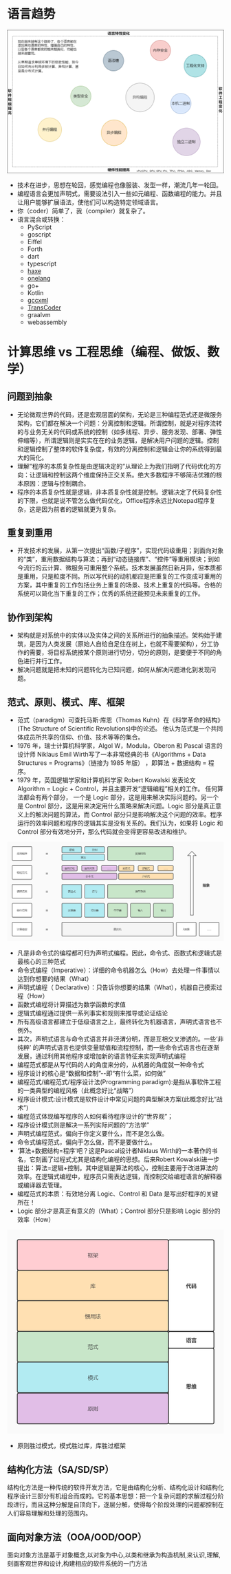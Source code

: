 # 语言趋势

![](pic/software.png)
- 技术在进步，思想在轮回，感觉编程也像服装、发型一样，潮流几年一轮回。
- 编程语言会更加声明式，需要设法引入一些如元编程、函数编程的能力。并且让用户能够扩展语法，使他们可以构造特定领域语言。
- 你（coder）简单了，我（compiler）就复杂了。
- 语言混合或转换：
  - PyScript
  - goscript
  - Eiffel
  - Forth
  - dart
  - typescript
  - [haxe](https://try.haxe.org/)
  - [onelang](https://ide.onelang.io/)
  - go+
  - Kotlin 
  - [gccxml](http://gccxml.github.io/HTML/Running.html)
  - [TransCoder](https://github.com/facebookresearch/TransCoder)
  - graalvm
  - webassembly

# 计算思维 vs 工程思维（编程、做饭、数学）

## 问题到抽象
- 无论微观世界的代码，还是宏观层面的架构，无论是三种编程范式还是微服务架构，它们都在解决一个问题：分离控制和逻辑。所谓控制，就是对程序流转的与业务无关的代码或系统的控制（如多线程、异步、服务发现、部署、弹性伸缩等），所谓逻辑则是实实在在的业务逻辑，是解决用户问题的逻辑。控制和逻辑控制了整体的软件复杂度，有效的分离控制和逻辑会让你的系统得到最大的简化。
- 理解”程序的本质复杂性是由逻辑决定的”从理论上为我们指明了代码优化的方向：让逻辑和控制这两个维度保持正交关系。绝大多数程序不够简洁优雅的根本原因：逻辑与控制耦合。
- 程序的本质复杂性就是逻辑，非本质复杂性就是控制。逻辑决定了代码复杂性的下限，也就是说不管怎么做代码优化，Office程序永远比Notepad程序复杂，这是因为前者的逻辑就更为复杂。
## 重复到重用
- 开发技术的发展，从第一次提出“函数/子程序”，实现代码级重用；到面向对象的“类”，重用数据结构与算法；再到“动态链接库”、“控件”等重用模块；到如今流行的云计算、微服务可重用整个系统。技术发展虽然日新月异，但本质都是重用，只是粒度不同。所以写代码的动机都应是把重复的工作变成可重用的方案，其中重复的工作包括业务上重复的场景、技术上重复的代码等。合格的系统可以简化当下重复的工作；优秀的系统还能预见未来重复的工作。

## 协作到架构
- 架构就是对系统中的实体以及实体之间的关系所进行的抽象描述。架构始于建筑，是因为人类发展（原始人自给自足住在树上，也就不需要架构），分工协作的需要，将目标系统按某个原则进行切分，切分的原则，是要便于不同的角色进行并行工作。
- 解决问题就是把未知的问题转化为已知问题，如何从解决问题进化到发现问题。

## 范式、原则、模式、库、框架
- 范式（paradigm）可查托马斯·库恩（Thomas Kuhn）在《科学革命的结构》(The Structure of Scientific Revolutions)中的论述。
他认为范式是一个共同体成员所共享的信仰、价值、技术等等的集合。 
- 1976 年，瑞士计算机科学家，Algol W，Modula，Oberon 和 Pascal 语言的设计师 Niklaus Emil Wirth写了一本非常经典的书《Algorithms + Data Structures = Programs》（链接为 1985 年版） ，即算法 + 数据结构 = 程序。
- 1979 年，英国逻辑学家和计算机科学家 Robert Kowalski 发表论文 Algorithm = Logic + Control，并且主要开发“逻辑编程”相关的工作。
任何算法都会有两个部分， 一个是 Logic 部分，这是用来解决实际问题的。另一个是 Control 部分，这是用来决定用什么策略来解决问题。Logic 部分是真正意义上的解决问题的算法，而 Control 部分只是影响解决这个问题的效率。程序运行的效率问题和程序的逻辑其实是没有关系的。我们认为，如果将 Logic 和 Control 部分有效地分开，那么代码就会变得更容易改进和维护。

![](pic/model.jpg)
- 凡是非命令式的编程都可归为声明式编程。因此，命令式、函数式和逻辑式是最核心的三种范式
- 命令式编程（Imperative）：详细的命令机器怎么（How）去处理一件事情以达到你想要的结果（What）
- 声明式编程（ Declarative）：只告诉你想要的结果（What），机器自己摸索过程（How）
- 函数式编程将计算描述为数学函数的求值
- 逻辑式编程通过提供一系列事实和规则来推导或论证结论
- 所有高级语言都建立于低级语言之上，最终转化为机器语言，声明式语言也不例外。
- 其次，声明式语言与命令式语言并非泾渭分明，而是互相交叉渗透的。一些‘非纯粹’ 的声明式语言也提供变量赋值和流程控制，而一些命令式语言也在逐渐发展，通过利用其他程序或增加新的语言特征来实现声明式编程
- 编程范式都是从写代码的人的角度来分的，从机器的角度就一种命令式
- 程序设计的核心是“数据和控制”--即“有什么菜，如何做”
- 编程范式/编程范式/程序设计法(Programming paradigm):是指从事软件工程的一类典型的编程风格（此概念好比“战略”）
- 程序设计模式:设计模式是软件设计中常见问题的典型解决方案(此概念好比“战术”)
- 编程范式体现编写程序的人如何看待程序设计的“世界观”；
- 程序设计模式则是解决一系列实际问题的“方法学”
- 声明式编程范式，偏向于你定义要什么，而不是怎么做。
- 命令式编程范式，偏向于怎么做，而不是要做什么。
- ‘算法+数据结构=程序’吧？这是Pascal设计者Niklaus Wirth的一本著作的书名，它刻画了过程式尤其是结构化编程的思想。后来Robert Kowalski进一步提出：算法=逻辑+控制。其中逻辑是算法的核心，控制主要用于改进算法的效率。在逻辑式编程中，程序员只需表达逻辑，而控制交给编程语言的解释器或编译器去管理。
- 编程范式的本质：有效地分离 Logic、Control 和 Data 是写出好程序的关键所在！
- Logic 部分才是真正有意义的（What）；Control 部分只是影响 Logic 部分的效率（How）

![](pic/arch.jpg)
- 原则胜过模式，模式胜过库，库胜过框架


## 结构化方法（SA/SD/SP）
结构化方法是一种传统的软件开发方法，它是由结构化分析、结构化设计和结构化程序设计三部分有机组合而成的。它的基本思想：把一个复杂问题的求解过程分阶段进行，而且这种分解是自顶向下，逐层分解，使得每个阶段处理的问题都控制在人们容易理解和处理的范围内。

## 面向对象方法（OOA/OOD/OOP）
面向对象方法是基于对象概念,以对象为中心,以类和继承为构造机制,来认识,理解,刻画客观世界和设计,构建相应的软件系统的一门方法





